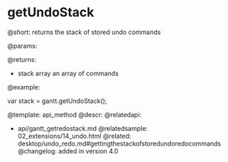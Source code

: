 getUndoStack
=============

@short:
	 returns the stack of stored undo commands

@params:


@returns:

- stack			array		an array of commands

@example:

var stack = gantt.getUndoStack();

@template:	api_method
@descr:
@relatedapi:
- api/gantt_getredostack.md
@relatedsample:
02_extensions/14_undo.html
@related:
desktop/undo_redo.md#gettingthestackofstoredundoredocommands
@changelog:
added in version 4.0